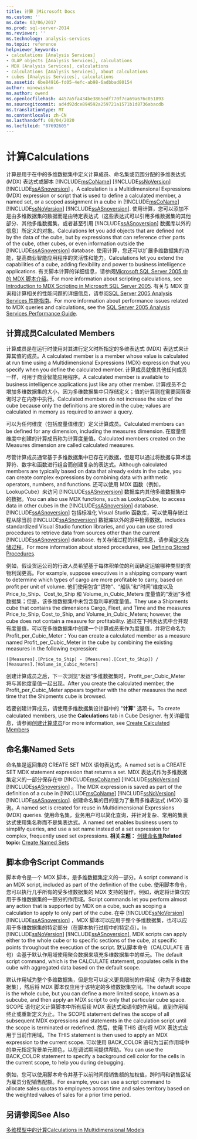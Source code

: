 ```yaml
---
title: 计算 |Microsoft Docs
ms.custom: ''
ms.date: 03/06/2017
ms.prod: sql-server-2014
ms.reviewer: ''
ms.technology: analysis-services
ms.topic: reference
helpviewer_keywords:
- calculations [Analysis Services]
- OLAP objects [Analysis Services], calculations
- MDX [Analysis Services], calculations
- calculations [Analysis Services], about calculations
- cubes [Analysis Services], calculations
ms.assetid: 6be84916-fd05-4efc-ab98-6adbbad80154
author: minewiskan
ms.author: owend
ms.openlocfilehash: 4457a5fa434be3865edf770f7ca69a676c051893
ms.sourcegitcommit: ad4d92dce894592a259721a1571b1d8736abacdb
ms.translationtype: MT
ms.contentlocale: zh-CN
ms.lasthandoff: 08/04/2020
ms.locfileid: "87692605"
---
```

# <a name="calculations"></a><span data-ttu-id="f2253-102">计算</span><span class="sxs-lookup"><span data-stu-id="f2253-102">Calculations</span></span>
  <span data-ttu-id="f2253-103">计算是用于在中的多维数据集中定义计算成员、命名集或范围分配的多维表达式 (MDX) 表达式或脚本 [!INCLUDE[msCoName](../../includes/msconame-md.md)] [!INCLUDE[ssNoVersion](../../includes/ssnoversion-md.md)] [!INCLUDE[ssASnoversion](../../includes/ssasnoversion-md.md)] 。</span><span class="sxs-lookup"><span data-stu-id="f2253-103">A calculation is a Multidimensional Expressions (MDX) expression or script that is used to define a calculated member, a named set, or a scoped assignment in a cube in [!INCLUDE[msCoName](../../includes/msconame-md.md)] [!INCLUDE[ssNoVersion](../../includes/ssnoversion-md.md)] [!INCLUDE[ssASnoversion](../../includes/ssasnoversion-md.md)].</span></span> <span data-ttu-id="f2253-104">使用计算，您可以添加不是由多维数据集的数据而是由特定表达式（这些表达式可以引用多维数据集的其他部分、其他多维数据集，或者甚至引用 [!INCLUDE[ssASnoversion](../../includes/ssasnoversion-md.md)] 数据库以外的信息）所定义的对象。</span><span class="sxs-lookup"><span data-stu-id="f2253-104">Calculations let you add objects that are defined not by the data of the cube, but by expressions that can reference other parts of the cube, other cubes, or even information outside the [!INCLUDE[ssASnoversion](../../includes/ssasnoversion-md.md)] database.</span></span> <span data-ttu-id="f2253-105">使用计算，您还可以扩展多维数据集的功能，提高商业智能应用程序的灵活性和能力。</span><span class="sxs-lookup"><span data-stu-id="f2253-105">Calculations let you extend the capabilities of a cube, adding flexibility and power to business intelligence applications.</span></span> <span data-ttu-id="f2253-106">有关脚本计算的详细信息，请参阅[Microsoft SQL Server 2005 中的 MDX 脚本介绍](https://go.microsoft.com/fwlink/?LinkId=81892)。</span><span class="sxs-lookup"><span data-stu-id="f2253-106">For more information about scripting calculations, see [Introduction to MDX Scripting in Microsoft SQL Server 2005](https://go.microsoft.com/fwlink/?LinkId=81892).</span></span> <span data-ttu-id="f2253-107">有关与 MDX 查询和计算相关的性能问题的详细信息，请参阅[SQL Server 2005 Analysis Services 性能指南](https://docsbay.net/Microsoft-SQL-Server-2005-Analysis-Services-Performance-Guide)。</span><span class="sxs-lookup"><span data-stu-id="f2253-107">For more information about performance issues related to MDX queries and calculations, see the [SQL Server 2005 Analysis Services Performance Guide](https://docsbay.net/Microsoft-SQL-Server-2005-Analysis-Services-Performance-Guide).</span></span>  
  
## <a name="calculated-members"></a><span data-ttu-id="f2253-108">计算成员</span><span class="sxs-lookup"><span data-stu-id="f2253-108">Calculated Members</span></span>  
 <span data-ttu-id="f2253-109">计算成员是在运行时使用对其进行定义时所指定的多维表达式 (MDX) 表达式来计算其值的成员。</span><span class="sxs-lookup"><span data-stu-id="f2253-109">A calculated member is a member whose value is calculated at run time using a Multidimensional Expressions (MDX) expression that you specify when you define the calculated member.</span></span> <span data-ttu-id="f2253-110">计算成员就像其他任何成员一样，可用于商业智能应用程序。</span><span class="sxs-lookup"><span data-stu-id="f2253-110">A calculated member is available to business intelligence applications just like any other member.</span></span> <span data-ttu-id="f2253-111">计算成员不会增加多维数据集的大小，因为多维数据集中只存储定义；值的计算则在需要回答查询时才在内存中执行。</span><span class="sxs-lookup"><span data-stu-id="f2253-111">Calculated members do not increase the size of the cube because only the definitions are stored in the cube; values are calculated in memory as required to answer a query.</span></span>  
  
 <span data-ttu-id="f2253-112">可以为任何维度（包括度量值维度）定义计算成员。</span><span class="sxs-lookup"><span data-stu-id="f2253-112">Calculated members can be defined for any dimension, including the measures dimension.</span></span> <span data-ttu-id="f2253-113">在度量值维度中创建的计算成员称为计算度量值。</span><span class="sxs-lookup"><span data-stu-id="f2253-113">Calculated members created on the Measures dimension are called calculated measures.</span></span>  
  
 <span data-ttu-id="f2253-114">尽管计算成员通常基于多维数据集中已存在的数据，但是可以通过将数据与算术运算符、数字和函数进行组合而创建复杂的表达式。</span><span class="sxs-lookup"><span data-stu-id="f2253-114">Although calculated members are typically based on data that already exists in the cube, you can create complex expressions by combining data with arithmetic operators, numbers, and functions.</span></span> <span data-ttu-id="f2253-115">还可以使用 MDX 函数（例如，LookupCube）来访问 [!INCLUDE[ssASnoversion](../../includes/ssasnoversion-md.md)] 数据库内其他多维数据集中的数据。</span><span class="sxs-lookup"><span data-stu-id="f2253-115">You can also use MDX functions, such as LookupCube, to access data in other cubes in the [!INCLUDE[ssASnoversion](../../includes/ssasnoversion-md.md)] database.</span></span> [!INCLUDE[ssASnoversion](../../includes/ssasnoversion-md.md)] <span data-ttu-id="f2253-116">包括标准化 Visual Studio 函数库，可以使用存储过程从除当前 [!INCLUDE[ssASnoversion](../../includes/ssasnoversion-md.md)] 数据库以外的源中检索数据。</span><span class="sxs-lookup"><span data-stu-id="f2253-116">includes standardized Visual Studio function libraries, and you can use stored procedures to retrieve data from sources other than the current [!INCLUDE[ssASnoversion](../../includes/ssasnoversion-md.md)] database.</span></span> <span data-ttu-id="f2253-117">有关存储过程的详细信息，请参阅[定义存储过程](../multidimensional-models-extending-olap-stored-procedures/defining-stored-procedures.md)。</span><span class="sxs-lookup"><span data-stu-id="f2253-117">For more information about stored procedures, see [Defining Stored Procedures](../multidimensional-models-extending-olap-stored-procedures/defining-stored-procedures.md).</span></span>  
  
 <span data-ttu-id="f2253-118">例如，假设货运公司的行政人员希望基于每体积单位的利润确定运输哪种类型的货物利润更高。</span><span class="sxs-lookup"><span data-stu-id="f2253-118">For example, suppose executives in a shipping company want to determine which types of cargo are more profitable to carry, based on profit per unit of volume.</span></span> <span data-ttu-id="f2253-119">他们使用包含“货物”、“船队”和“时间”维度以及 Price_to_Ship、Cost_to_Ship 和 Volume_in_Cubic_Meters 度量值的“发运”多维数据集；但是，该多维数据集中未包含盈利率的度量值。</span><span class="sxs-lookup"><span data-stu-id="f2253-119">They use a Shipments cube that contains the dimensions Cargo, Fleet, and Time and the measures Price_to_Ship, Cost_to_Ship, and Volume_in_Cubic_Meters; however, the cube does not contain a measure for profitability.</span></span> <span data-ttu-id="f2253-120">通过在下列表达式中合并现有度量值，可以在多维数据集中创建一个计算成员来作为度量值，并将它命名为 Profit_per_Cubic_Meter：</span><span class="sxs-lookup"><span data-stu-id="f2253-120">You can create a calculated member as a measure named Profit_per_Cubic_Meter in the cube by combining the existing measures in the following expression:</span></span>  
  
```  
([Measures].[Price_to_Ship] - [Measures].[Cost_to_Ship]) /  
[Measures].[Volume_in_Cubic_Meters]  
```  
  
 <span data-ttu-id="f2253-121">创建计算成员之后，下一次浏览“发运”多维数据集时，Profit_per_Cubic_Meter 将与其他度量值一起出现。</span><span class="sxs-lookup"><span data-stu-id="f2253-121">After you create the calculated member, the Profit_per_Cubic_Meter appears together with the other measures the next time that the Shipments cube is browsed.</span></span>  
  
 <span data-ttu-id="f2253-122">若要创建计算成员，请使用多维数据集设计器中的 "**计算**" 选项卡。</span><span class="sxs-lookup"><span data-stu-id="f2253-122">To create calculated members, use the **Calculation**s tab in Cube Designer.</span></span> <span data-ttu-id="f2253-123">有关详细信息，请参阅[创建计算成员](../multidimensional-models/create-calculated-members.md)</span><span class="sxs-lookup"><span data-stu-id="f2253-123">For more information, see [Create Calculated Members](../multidimensional-models/create-calculated-members.md)</span></span>  
  
## <a name="named-sets"></a><span data-ttu-id="f2253-124">命名集</span><span class="sxs-lookup"><span data-stu-id="f2253-124">Named Sets</span></span>  
 <span data-ttu-id="f2253-125">命名集是返回集的 CREATE SET MDX 语句表达式。</span><span class="sxs-lookup"><span data-stu-id="f2253-125">A named set is a CREATE SET MDX statement expression that returns a set.</span></span> <span data-ttu-id="f2253-126">MDX 表达式作为多维数据集定义的一部分保存在中 [!INCLUDE[msCoName](../../includes/msconame-md.md)] [!INCLUDE[ssNoVersion](../../includes/ssnoversion-md.md)] [!INCLUDE[ssASnoversion](../../includes/ssasnoversion-md.md)] 。</span><span class="sxs-lookup"><span data-stu-id="f2253-126">The MDX expression is saved as part of the definition of a cube in [!INCLUDE[msCoName](../../includes/msconame-md.md)] [!INCLUDE[ssNoVersion](../../includes/ssnoversion-md.md)] [!INCLUDE[ssASnoversion](../../includes/ssasnoversion-md.md)].</span></span> <span data-ttu-id="f2253-127">创建命名集的目的是为了重用多维表达式 (MDX) 查询。</span><span class="sxs-lookup"><span data-stu-id="f2253-127">A named set is created for reuse in Multidimensional Expressions (MDX) queries.</span></span> <span data-ttu-id="f2253-128">使用命名集，业务用户可以简化查询，并针对复杂、常用的集表达式使用集名称而不是集表达式。</span><span class="sxs-lookup"><span data-stu-id="f2253-128">A named set enables business users to simplify queries, and use a set name instead of a set expression for complex, frequently used set expressions.</span></span> <span data-ttu-id="f2253-129">**相关主题：** [创建命名集](../multidimensional-models/create-named-sets.md)</span><span class="sxs-lookup"><span data-stu-id="f2253-129">**Related topic:** [Create Named Sets](../multidimensional-models/create-named-sets.md)</span></span>  
  
## <a name="script-commands"></a><span data-ttu-id="f2253-130">脚本命令</span><span class="sxs-lookup"><span data-stu-id="f2253-130">Script Commands</span></span>  
 <span data-ttu-id="f2253-131">脚本命令是一个 MDX 脚本，是多维数据集定义的一部分。</span><span class="sxs-lookup"><span data-stu-id="f2253-131">A script command is an MDX script, included as part of the definition of the cube.</span></span> <span data-ttu-id="f2253-132">使用脚本命令，您可以执行几乎所有的受多维数据集的 MDX 支持的操作，例如，确定将计算仅应用于多维数据集的一部分的作用域。</span><span class="sxs-lookup"><span data-stu-id="f2253-132">Script commands let you perform almost any action that is supported by MDX on a cube, such as scoping a calculation to apply to only part of the cube.</span></span> <span data-ttu-id="f2253-133">在中 [!INCLUDE[ssNoVersion](../../includes/ssnoversion-md.md)] [!INCLUDE[ssASnoversion](../../includes/ssasnoversion-md.md)] ，MDX 脚本可以应用于整个多维数据集，也可以应用于多维数据集的特定部分（在脚本执行过程中的特定点）。</span><span class="sxs-lookup"><span data-stu-id="f2253-133">In [!INCLUDE[ssNoVersion](../../includes/ssnoversion-md.md)] [!INCLUDE[ssASnoversion](../../includes/ssasnoversion-md.md)], MDX scripts can apply either to the whole cube or to specific sections of the cube, at specific points throughout the execution of the script.</span></span> <span data-ttu-id="f2253-134">默认脚本命令（CALCULATE 语句）会基于默认作用域使用聚合数据来填充多维数据集中的单元。</span><span class="sxs-lookup"><span data-stu-id="f2253-134">The default script command, which is the CALCULATE statement, populates cells in the cube with aggregated data based on the default scope.</span></span>  
  
 <span data-ttu-id="f2253-135">默认作用域为整个多维数据集，但是您可以定义更具限制的作用域（称为子多维数据集），然后将 MDX 脚本仅应用于该特定的多维数据集空间。</span><span class="sxs-lookup"><span data-stu-id="f2253-135">The default scope is the whole cube, but you can define a more limited scope, known as a subcube, and then apply an MDX script to only that particular cube space.</span></span> <span data-ttu-id="f2253-136">SCOPE 语句定义计算脚本中所有后续 MDX 表达式和语句的作用域，直到作用域终止或重新定义为止。</span><span class="sxs-lookup"><span data-stu-id="f2253-136">The SCOPE statement defines the scope of all subsequent MDX expressions and statements in the calculation script until the scope is terminated or redefined.</span></span> <span data-ttu-id="f2253-137">然后，使用 THIS 语句将 MDX 表达式应用于当前作用域。</span><span class="sxs-lookup"><span data-stu-id="f2253-137">The THIS statement is then used to apply an MDX expression to the current scope.</span></span> <span data-ttu-id="f2253-138">可以使用 BACK_COLOR 语句为当前作用域中的单元指定背景单元颜色，以在调试期间提供帮助。</span><span class="sxs-lookup"><span data-stu-id="f2253-138">You can use the BACK_COLOR statement to specify a background cell color for the cells in the current scope, to help you during debugging.</span></span>  
  
 <span data-ttu-id="f2253-139">例如，您可以使用脚本命令并基于以前时间段销售额的加权值，跨时间和销售区域为雇员分配销售配额。</span><span class="sxs-lookup"><span data-stu-id="f2253-139">For example, you can use a script command to allocate sales quotas to employees across time and sales territory based on the weighted values of sales for a prior time period.</span></span>  
  
## <a name="see-also"></a><span data-ttu-id="f2253-140">另请参阅</span><span class="sxs-lookup"><span data-stu-id="f2253-140">See Also</span></span>  
 [<span data-ttu-id="f2253-141">多维模型中的计算</span><span class="sxs-lookup"><span data-stu-id="f2253-141">Calculations in Multidimensional Models</span></span>](../multidimensional-models/calculations-in-multidimensional-models.md)  
  
  
